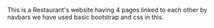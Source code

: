 This is a Restaurant's website
having 4 pages linked to each other by navbars
we have used basic bootstrap and css in this.
